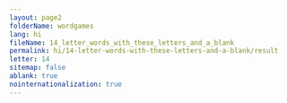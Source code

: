 ```yaml
---
layout: page2
folderName: wordgames
lang: hi
fileName: 14_letter_words_with_these_letters_and_a_blank
permalink: hi/14-letter-words-with-these-letters-and-a-blank/result
letter: 14
sitemap: false
ablank: true
nointernationalization: true
---
```

